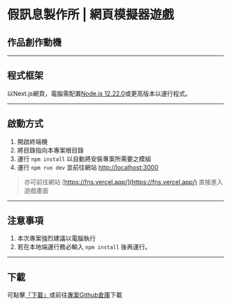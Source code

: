 假訊息製作所 | 網頁模擬器遊戲
===

## 作品創作動機 ##

---

## 程式框架 ##
以Next.js網頁，電腦需配置[Node.js 12.22.0](https://nodejs.org/en)或更高版本以運行程式。

---

## 啟動方式 ##
1. 開啟終端機
2. 將目錄指向本專案根目錄
3. 運行 `npm install` 以自動將安裝專案所需要之模組
4. 運行 `npm run dev` 並前往網站 [http://localhost:3000](http://localhost:3000)


 > 亦可前往網站 [https://fns.vercel.app/](https://fns.vercel.app/) 直接進入遊戲畫面

---

## 注意事項 ##
1. 本次專案強烈建議以電腦執行
2. 若在本地端運行務必輸入 `npm install` 後再運行。

---

## 下載 ##
可點擊[「下載」](https://github.com/YC815/Fake-News-Simulator/archive/refs/heads/main.zip)或前往[專案Github倉庫](https://github.com/YC815/Fake-News-Simulator)下載

